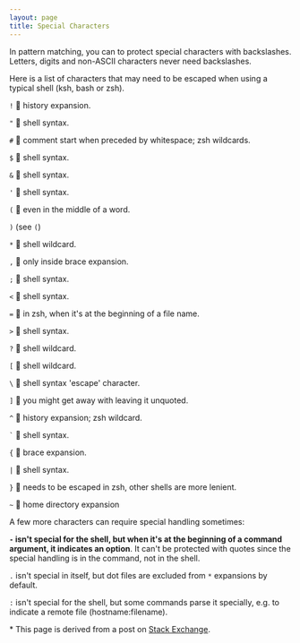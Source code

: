 ```yaml
---
layout: page
title: Special Characters
---
```


In pattern matching, you can to protect special characters with backslashes. Letters, digits and non-ASCII characters never need backslashes.

Here is a list of characters that may need to be escaped when using a typical shell (ksh, bash or zsh).

`!`  history expansion.

`"`  shell syntax.

`#`  comment start when preceded by whitespace; zsh wildcards.

`$`  shell syntax.

`&`  shell syntax.

`'`  shell syntax.

`(`  even in the middle of a word.

`)` \(see `(`\)

`*`  shell wildcard.

`,`  only inside brace expansion.

`;`  shell syntax.

`<`  shell syntax.

`=`  in zsh, when it's at the beginning of a file name.

`>`  shell syntax.

`?`  shell wildcard.

`[`  shell wildcard.

`\`  shell syntax 'escape' character.

`]`  you might get away with leaving it unquoted.

`^`  history expansion; zsh wildcard.

<code>`</code>  shell syntax.

`{`  brace expansion.

`|`  shell syntax.

`}`  needs to be escaped in zsh, other shells are more lenient.

`~`  home directory expansion


A few more characters can require special handling sometimes:

**`-` isn't special for the shell, but when it's at the beginning of a command argument, it indicates an option**. It can't be protected with quotes since the special handling is in the command, not in the shell.

`.` isn't special in itself, but dot files are excluded from `*` expansions by default.

`:` isn't special for the shell, but some commands parse it specially, e.g. to indicate a remote file (hostname:filename). 

\* This page is derived from a post on [Stack Exchange](https://unix.stackexchange.com/questions/347332/what-characters-need-to-be-escaped-in-files-without-quotes).

